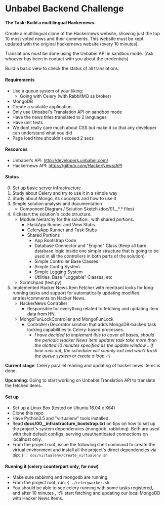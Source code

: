 # Unbabel Backend Challenge

#### The Task: Build a multilingual Hackernews.

Create a multilingual clone of the Hackernews website, showing just the top 10 most voted news and their comments. 
This website must be kept updated with the original hackernews website (every 10 minutes).

Translations must be done using the Unbabel API in sandbox mode. (Ask whoever has been in contact with you about the credentials)

Build a basic view to check the status of all translations.


#### Requirements 
* Use a queue system of your liking: 
    * Going with Celery (with RabbitMQ as broker)
* MongoDB
* Create a scalable application. 
* Only use Unbabel's Translation API on sandbox mode
* Have the news titles translated to 2 languages
* Have unit tests
* We dont really care much about CSS but make it so that any developer can understand what you did
* Page load time shouldn't exceed 2 secs

#### Resources
* Unbabel's API: http://developers.unbabel.com/
* Hackernews API: https://github.com/HackerNews/API

#### Status

0. Set up basic server infrastructure
1. Study about Celery and try to use it in a simple way
2. Study about Mongo, its concepts and how to use it
3. Simple solution analysis and documentation
    * Component Diagram / Solution Sketch (doc/01__\*.\* files)
4. Kickstart the solution's code structure.
    * Module hierarchy for the solution:, with shared portions.
        * FlaskApp Runner and View Stubs
        * CeleryApp Runner and Task Stubs
        * Shared Portions
            * App Bootstrap Code
            * Database Connector and "Engine" Class (Keep all bare database logic inside one simple structure that is going to be used in all the controllers in both parts of the solution)
            * Simple Controller Base Classes
            * Simple Config System
            * Simple Logging System
            * Utilities, Base "Loggable" Classes, etc
    * Scratchpad (test.py)
5. Implemented Hacker News Item Fetcher with reentrant locks for long-running tasks and support for automatically updating modified entries/comments on Hacker News.
    * HackerNews Controller
        * Responsible for everything related to fetching and updating item data from HN.
    * MongoFunLockController and MongoFunLock
        * Controller+Decorator solution that adds MongoDB-backed task locking capabilities to Celery-based processes. 
            * *I have decided to implement this to cover all bases, should the periodic Hacker News item updater task take more than the alotted 10 minutes specified as the update window... if time runs out, the scheduler will cleanly exit and won't trash the queue system or create a loop :-)*
    
**Current stage**: Celery parallel reading and updating of hacker news items is done.

**Upcoming**: Going to start working on Unbabel Translation API to translate the fetched items.

#### Set up

- Set up a Linux Box (tested on Ubuntu 16.04.x X64)
- Clone this repo.
- Have Python3.5 and "virtualenv" tools installed.
- Read **docs/00__infrastructure_bootstrap.txt** on tips on how to set up the project's system dependencies (mongodb, rabbitmq). Both are used with their default configs, serving unauthenticated connections on localhost only. 
- From the project root, issue the following shell command to create the virtual environment and install all the project's direct dependencies via pip:
```$ . doc/virtualenv/create_virtualenv.sh```
    
#### Running it (celery counterpart only, for now)

- Make sure rabbitmq and mongodb are running.
- From the project root, run: ```$ ./celeryworker.sh```
- You should be able to see celery running with some tasks registered, and after 10 minutes , it'll start fetching and updating our local MongoDB with Hacker News Items. 


    


